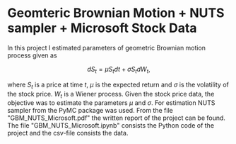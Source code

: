# Geomteric Brownian Motion + NUTS sampler + Microsoft Stock Data

In this project I estimated parameters of geometric Brownian motion process given as
```math
dS_{t} = \mu S_{t} dt + \sigma S_{t} dW_{t},
```
where $S_{t}$ is a price at time $t$, $\mu$ is the expected return and $\sigma$ is the volatility of the stock price. $W_{t}$ is a Wiener process.
Given the stock price data, the objective was to estimate the parameters $\mu$ and $\sigma$. For estimation NUTS sampler from the PyMC package was used.
From the file "GBM_NUTS_Microsoft.pdf" the written report of the project can be found. The file "GBM_NUTS_Microsoft.ipynb" consists the Python code of the
project and the csv-file consists the data.
